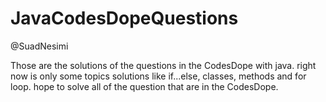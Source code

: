 # JavaCodesDopeQuestions
@SuadNesimi

Those are the solutions of the questions in the CodesDope with java.
right now is only some topics solutions like if...else, classes, methods and for loop.
hope to solve all of the question that are in the CodesDope.

